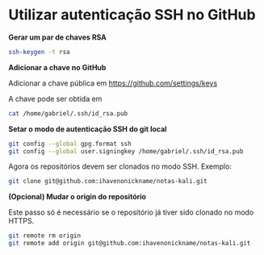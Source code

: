 # Utilizar autenticação SSH no GitHub

**Gerar um par de chaves RSA**

```bash
ssh-keygen -t rsa
```

**Adicionar a chave no GitHub**

Adicionar a chave pública em https://github.com/settings/keys

A chave pode ser obtida em

```bash
cat /home/gabriel/.ssh/id_rsa.pub
```

**Setar o modo de autenticação SSH do git local**

```bash
git config --global gpg.format ssh
git config --global user.signingkey /home/gabriel/.ssh/id_rsa.pub
```

Agora os repositórios devem ser clonados no modo SSH. Exemplo:

```bash
git clone git@github.com:ihavenonickname/notas-kali.git
```

**(Opcional) Mudar o origin do repositório**

Este passo só é necessário se o repositório já tiver sido clonado no modo HTTPS.

```bash
git remote rm origin
git remote add origin git@github.com:ihavenonickname/notas-kali.git
```

